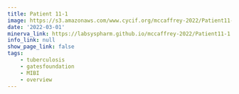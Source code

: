 ```yaml
---
title: Patient 11-1
image: https://s3.amazonaws.com/www.cycif.org/mccaffrey-2022/Patient11-1/CD45_13__CD45/0_0_0.jpg
date: '2022-03-01'
minerva_link: https://labsyspharm.github.io/mccaffrey-2022/Patient11-1
info_link: null
show_page_link: false
tags:
    - tuberculosis
    - gatesfoundation
    - MIBI
    - overview
---
```

